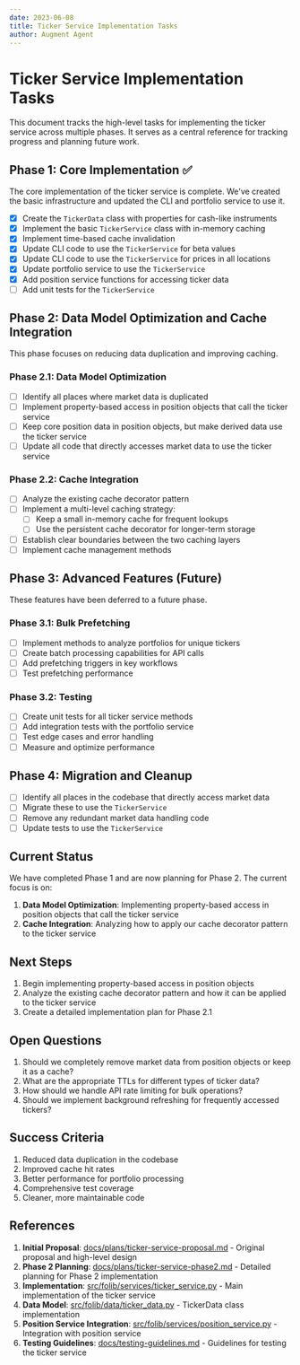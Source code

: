 ```yaml
---
date: 2023-06-08
title: Ticker Service Implementation Tasks
author: Augment Agent
---
```


# Ticker Service Implementation Tasks

This document tracks the high-level tasks for implementing the ticker service across multiple phases. It serves as a central reference for tracking progress and planning future work.

## Phase 1: Core Implementation ✅

The core implementation of the ticker service is complete. We've created the basic infrastructure and updated the CLI and portfolio service to use it.

- [x] Create the `TickerData` class with properties for cash-like instruments
- [x] Implement the basic `TickerService` class with in-memory caching
- [x] Implement time-based cache invalidation
- [x] Update CLI code to use the `TickerService` for beta values
- [x] Update CLI code to use the `TickerService` for prices in all locations
- [x] Update portfolio service to use the `TickerService`
- [x] Add position service functions for accessing ticker data
- [ ] Add unit tests for the `TickerService`

## Phase 2: Data Model Optimization and Cache Integration

This phase focuses on reducing data duplication and improving caching.

### Phase 2.1: Data Model Optimization

- [ ] Identify all places where market data is duplicated
- [ ] Implement property-based access in position objects that call the ticker service
- [ ] Keep core position data in position objects, but make derived data use the ticker service
- [ ] Update all code that directly accesses market data to use the ticker service

### Phase 2.2: Cache Integration

- [ ] Analyze the existing cache decorator pattern
- [ ] Implement a multi-level caching strategy:
  - [ ] Keep a small in-memory cache for frequent lookups
  - [ ] Use the persistent cache decorator for longer-term storage
- [ ] Establish clear boundaries between the two caching layers
- [ ] Implement cache management methods

## Phase 3: Advanced Features (Future)

These features have been deferred to a future phase.

### Phase 3.1: Bulk Prefetching

- [ ] Implement methods to analyze portfolios for unique tickers
- [ ] Create batch processing capabilities for API calls
- [ ] Add prefetching triggers in key workflows
- [ ] Test prefetching performance

### Phase 3.2: Testing

- [ ] Create unit tests for all ticker service methods
- [ ] Add integration tests with the portfolio service
- [ ] Test edge cases and error handling
- [ ] Measure and optimize performance

## Phase 4: Migration and Cleanup

- [ ] Identify all places in the codebase that directly access market data
- [ ] Migrate these to use the `TickerService`
- [ ] Remove any redundant market data handling code
- [ ] Update tests to use the `TickerService`

## Current Status

We have completed Phase 1 and are now planning for Phase 2. The current focus is on:

1. **Data Model Optimization**: Implementing property-based access in position objects that call the ticker service
2. **Cache Integration**: Analyzing how to apply our cache decorator pattern to the ticker service

## Next Steps

1. Begin implementing property-based access in position objects
2. Analyze the existing cache decorator pattern and how it can be applied to the ticker service
3. Create a detailed implementation plan for Phase 2.1

## Open Questions

1. Should we completely remove market data from position objects or keep it as a cache?
2. What are the appropriate TTLs for different types of ticker data?
3. How should we handle API rate limiting for bulk operations?
4. Should we implement background refreshing for frequently accessed tickers?

## Success Criteria

1. Reduced data duplication in the codebase
2. Improved cache hit rates
3. Better performance for portfolio processing
4. Comprehensive test coverage
5. Cleaner, more maintainable code

## References

1. **Initial Proposal**: [docs/plans/ticker-service-proposal.md](../plans/ticker-service-proposal.md) - Original proposal and high-level design
2. **Phase 2 Planning**: [docs/plans/ticker-service-phase2.md](../plans/ticker-service-phase2.md) - Detailed planning for Phase 2 implementation
3. **Implementation**: [src/folib/services/ticker_service.py](../../src/folib/services/ticker_service.py) - Main implementation of the ticker service
4. **Data Model**: [src/folib/data/ticker_data.py](../../src/folib/data/ticker_data.py) - TickerData class implementation
5. **Position Service Integration**: [src/folib/services/position_service.py](../../src/folib/services/position_service.py) - Integration with position service
6. **Testing Guidelines**: [docs/testing-guidelines.md](../testing-guidelines.md) - Guidelines for testing the ticker service
